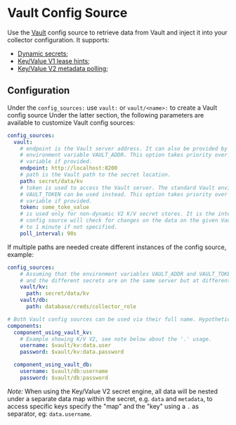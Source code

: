 # Vault Config Source

Use the [Vault](https://www.vaultproject.io/) config source to retrieve data from
Vault and inject it into your collector configuration. It supports:

- [Dynamic secrets](https://www.vaultproject.io/);
- [Key/Value V1 lease hints](https://www.vaultproject.io/docs/secrets/kv/kv-v1);
- [Key/Value V2 metadata polling](https://www.vaultproject.io/docs/secrets/kv/kv-v2);

## Configuration

Under the `config_sources:` use `vault:` or `vault/<name>:` to create a Vault config
source Under the latter section, the following parameters are available to customize
Vault config sources:

```yaml
config_sources:
  vault:
    # endpoint is the Vault server address. It can also be provided by the standard Vault
    # environment variable VAULT_ADDR. This option takes priority over the environment
    # variable if provided.
    endpoint: http://localhost:8200
    # path is the Vault path to the secret location.
    path: secret/data/kv
    # token is used to access the Vault server. The standard Vault environment variable
    # VAULT_TOKEN can be used instead. This option takes priority over the environment
    # variable if provided.
    token: some_toke_value
    # is used only for non-dynamic V2 K/V secret stores. It is the interval in which the
    # config source will check for changes on the data on the given Vault path. Defaults
    # to 1 minute if not specified.
    poll_interval: 90s
```

If multiple paths are needed create different instances of the config source, example:

```yaml
config_sources:
    # Assuming that the environment variables VAULT_ADDR and VAULT_TOKEN are the defined
    # and the different secrets are on the same server but at different paths.
    vault/kv:
      path: secret/data/kv
    vault/db:
      path: database/creds/collector_role

# Both Vault config sources can be used via their full name. Hypothetical example:
components:
  component_using_vault_kv:
    # Example showing K/V V2, see note below about the '.' usage.
    username: $vault/kv:data.user
    password: $vault/kv:data.password

  component_using_vault_db:
    username: $vault/db:username
    password: $vault/db:password
```

*Note:* When using the Key/Value V2 secret engine, all data will be nested under a
separate data map within the secret, e.g. `data` and `metadata`, to access specific
keys specify the "map" and the "key" using a `.` as separator, eg: `data.username`.

